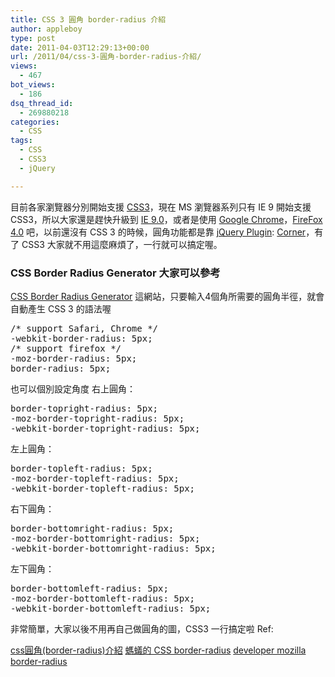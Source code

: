 ```yaml
---
title: CSS 3 圓角 border-radius 介紹
author: appleboy
type: post
date: 2011-04-03T12:29:13+00:00
url: /2011/04/css-3-圓角-border-radius-介紹/
views:
  - 467
bot_views:
  - 186
dsq_thread_id:
  - 269880218
categories:
  - CSS
tags:
  - CSS
  - CSS3
  - jQuery

---
```

目前各家瀏覽器分別開始支援 [CSS3][1]，現在 MS 瀏覽器系列只有 IE 9 開始支援 CSS3，所以大家還是趕快升級到 [IE 9.0][2]，或者是使用 [Google Chrome][3]，[FireFox 4.0][4] 吧，以前還沒有 CSS 3 的時候，圓角功能都是靠 [jQuery Plugin][5]: [Corner][6]，有了 CSS3 大家就不用這麼麻煩了，一行就可以搞定喔。 

### CSS Border Radius Generator 大家可以參考 

[CSS Border Radius Generator][7] 這網站，只要輸入4個角所需要的圓角半徑，就會自動產生 CSS 3 的語法喔 

<pre class="brush: css; title: ; notranslate" title="">/* support Safari, Chrome */
-webkit-border-radius: 5px;
/* support firefox */
-moz-border-radius: 5px;
border-radius: 5px;
</pre> 也可以個別設定角度 右上圓角： 

<pre class="brush: css; title: ; notranslate" title="">border-topright-radius: 5px; 
-moz-border-topright-radius: 5px; 
-webkit-border-topright-radius: 5px;</pre> 左上圓角： 

<pre class="brush: css; title: ; notranslate" title="">border-topleft-radius: 5px; 
-moz-border-topleft-radius: 5px; 
-webkit-border-topleft-radius: 5px;</pre> 右下圓角： 

<pre class="brush: css; title: ; notranslate" title="">border-bottomright-radius: 5px; 
-moz-border-bottomright-radius: 5px; 
-webkit-border-bottomright-radius: 5px;</pre> 左下圓角： 

<pre class="brush: css; title: ; notranslate" title="">border-bottomleft-radius: 5px; 
-moz-border-bottomleft-radius: 5px; 
-webkit-border-bottomleft-radius: 5px;</pre> 非常簡單，大家以後不用再自己做圓角的圖，CSS3 一行搞定啦 Ref: 

[css圓角(border-radius)介紹][8] [螞蟻的 CSS border-radius][9] [developer mozilla border-radius][10]

 [1]: http://zh.wikipedia.org/wiki/CSS
 [2]: http://www.microsoft.com/taiwan/promo/ie9/
 [3]: http://www.google.com/chrome
 [4]: http://moztw.org/
 [5]: http://plugins.jquery.com/
 [6]: http://jquery.malsup.com/corner/
 [7]: http://border-radius.com/
 [8]: http://blog.mukispace.com/css-border-radius/
 [9]: http://ant4css.blogspot.com/2009/03/border-radius.html
 [10]: https://developer.mozilla.org/en/CSS/border-radius#Browser_compatibility
